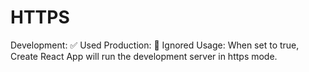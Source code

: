 # HTTPS

Development: ✅ Used Production: 🚫 Ignored Usage: When set to true, Create React App will run the development server in https mode.
